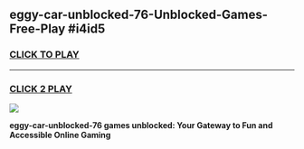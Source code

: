 
## eggy-car-unblocked-76-Unblocked-Games-Free-Play #i4id5
<h3>
<a href="https://us.freeplayer.one?title=eggy-car-unblocked-76&ref=9M">CLICK TO PLAY</a></h3>
<hr>

<h3>
<a href="https://us.freeplayer.one?title=eggy-car-unblocked-76&ref=9M">CLICK 2 PLAY</a>
  
</h3>

<a href="https://us.freeplayer.one?title=eggy-car-unblocked-76&ref=9M"><img src="https://clearcache.store/games.png"></a>


**eggy-car-unblocked-76 games unblocked: Your Gateway to Fun and Accessible Online Gaming**

